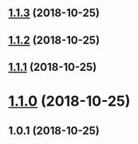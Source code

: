<a name="1.1.3"></a>
## [1.1.3](https://github.com/Hydrock/hydrock-web-tools/compare/v1.1.2...v1.1.3) (2018-10-25)



<a name="1.1.2"></a>
## [1.1.2](https://github.com/Hydrock/hydrock-web-tools/compare/v1.1.1...v1.1.2) (2018-10-25)



<a name="1.1.1"></a>
## [1.1.1](https://github.com/Hydrock/hydrock-web-tools/compare/v1.1.0...v1.1.1) (2018-10-25)



<a name="1.1.0"></a>
# [1.1.0](https://github.com/Hydrock/hydrock-web-tools/compare/v1.0.1...v1.1.0) (2018-10-25)



<a name="1.0.1"></a>
## 1.0.1 (2018-10-25)



